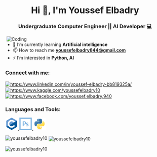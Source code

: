 <h1 align="center">Hi 👋, I'm Youssef Elbadry</h1>
<h3 align="center">Undergraduate Computer Engineer || AI Developer 💻 </h3>


<img align="right" alt="Coding" width="500" src="https://media.licdn.com/dms/image/D4E12AQFaLSNiDpYV1g/article-cover_image-shrink_600_2000/0/1686694179929?e=2147483647&v=beta&t=V9-iqKuW19byCSRylJGXFDpccKawJdaQu6-vhkMmDcM">



- 🌱 I’m currently learning **Artificial intelligence**
- 📫 How to reach me **youssefelbadry844@gmail.com**
- ⚡ I’m interested in **Python, AI**



<h3 align="left">Connect with me:</h3>
<p align="left">
<a href="https://www.linkedin.com/in/youssef-elbadry-bb819325a/" target="blank"><img align="center" src="https://raw.githubusercontent.com/rahuldkjain/github-profile-readme-generator/master/src/images/icons/Social/linked-in-alt.svg" alt="https://www.linkedin.com/in/youssef-elbadry-bb819325a/" height="30" width="40" /></a>
<a href="https://www.kaggle.com/youssefelbadry10" target="blank"><img align="center" src="https://raw.githubusercontent.com/rahuldkjain/github-profile-readme-generator/master/src/images/icons/Social/kaggle.svg" alt="https://www.kaggle.com/youssefelbadry10" height="30" width="40" /></a>
<a href="https://www.facebook.com/youssef.elbadry.940" target="blank"><img align="center" src="https://raw.githubusercontent.com/rahuldkjain/github-profile-readme-generator/master/src/images/icons/Social/facebook.svg" alt="https://www.facebook.com/youssef.elbadry.940" height="30" width="40" /></a>
</p>

<h3 align="left">Languages and Tools:</h3>
<p align="left"> <a href="https://www.cprogramming.com/" target="_blank" rel="noreferrer"> <img src="https://raw.githubusercontent.com/devicons/devicon/master/icons/c/c-original.svg" alt="c" width="40" height="40"/> </a> <a href="https://www.w3schools.com/cpp/" target="_blank" rel="noreferrer"> <img src="https://raw.githubusercontent.com/devicons/devicon/master/icons/photoshop/photoshop-line.svg" alt="photoshop" width="40" height="40"/> </a> <a href="https://www.python.org" target="_blank" rel="noreferrer"> <img src="https://raw.githubusercontent.com/devicons/devicon/master/icons/python/python-original.svg" alt="python" width="40" height="40"/> </a> </p>

<p><img align="left" src="https://github-readme-stats.vercel.app/api/top-langs?username=youssefelbadry10&show_icons=true&locale=en&layout=compact" alt="youssefelbadry10" /></p>

<p>&nbsp;<img align="center" src="https://github-readme-stats.vercel.app/api?username=youssefelbadry10&show_icons=true&locale=en" alt="youssefelbadry10" /></p>

<p><img align="center" src="https://github-readme-streak-stats.herokuapp.com/?user=youssefelbadry10&" alt="youssefelbadry10" /></p>

